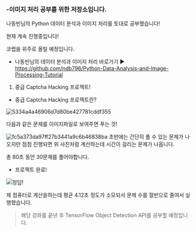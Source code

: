 ### -이미지 처리 공부를 위한 저장소입니다.

나동빈님의 Python 데이터 분석과 이미지 처리를 토대로 공부했습니다!

현재 계속 진행중입니다!

코랩을 위주로 올릴 예정입니다.


- 나동빈님의 데이터 분석과 이미지 처리 바로가기 ▶ https://github.com/ndb796/Python-Data-Analysis-and-Image-Processing-Tutorial


1. 중급 Captcha Hacking 프로젝트!
  - 중급 Captcha Hacking 프로젝트란?


 ![5334a4a46906d7d80be427781cddf355](https://user-images.githubusercontent.com/68139415/117544186-31dcd280-b05b-11eb-90bf-1278cbf87b86.png)
 
 
다음과 같은 문제를 이미지파일로 보여주면 푸는 것!

 

  ![fc5a373da97ff27b3441a9c6b46838ba](https://user-images.githubusercontent.com/68139415/117544181-2689a700-b05b-11eb-8c40-22adc2d0b008.png)
초반에는 간단히 풀 수 있는 문제가 나오지만 점점 진행되면 위 사진처럼 계산하는데 시간이 걸리는 문제가 나옵니다.

총 80초 동안 30문제를 풀어야합니다.


- 프로젝트 완료!

 ![정답!](https://user-images.githubusercontent.com/68139415/117444255-2b276000-af74-11eb-8cc8-e393ee749d31.PNG)

제 컴퓨터로 계산을하는데 평균 4.12초 정도가 소모되서 문제 수를 절반으로 줄여서 실행했습니다.



> 해당 강좌를 끝낸 후 TensorFlow Object Detection API를 공부할 예정입니다.

